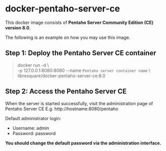 
# docker-pentaho-server-ce

This docker image consists of **Pentaho Server Community Edition (CE) version 8.0**.
  
The following is an example on how you may use this image.  
  
## Step 1: Deploy the Pentaho Server CE container
> docker run -d \  
>   -p 127.0.0.1:8080:8080
>   --name `Pentaho server container name` \  
>   libresquare/docker-pentaho-server-ce:8.0  
  
## Step 2: Access the Pentaho Server CE
When the server is started successfully, visit the administration page of Pentaho Server CE
E.g. http://hostname:8080/pentaho  
  
Default administrator login:  
* Username: admin  
* Password: password  
  
**You should change the default password via the administration interface.**  
